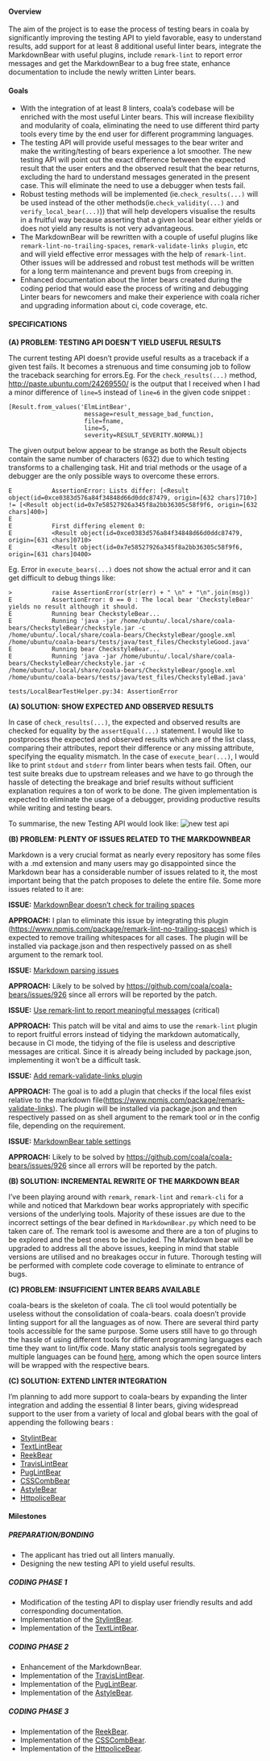 #### Overview
The aim of the project is to ease the process of testing bears in coala by
significantly improving the testing API to yield favorable, easy to understand
results, add support for at least 8 additional useful linter bears, integrate
the MarkdownBear with useful plugins, include `remark-lint` to report error
messages and get the MarkdownBear to a bug free state, enhance documentation
to include the newly written Linter bears.

#### Goals
* With the integration of at least 8 linters, coala’s codebase
  will be enriched with the most useful Linter bears. This will increase
  flexibility and modularity of coala, eliminating the need to use different
  third party tools every time by the end user for different programming
  languages.
* The testing API will provide useful messages to the bear writer and make the
  writing/testing of bears experience a lot smoother. The new testing API will
  point out the exact difference between the expected result that the user
  enters and the observed result that the bear returns, excluding the hard to
  understand messages generated in the present case. This will eliminate the
  need to use a debugger when tests fail.
* Robust testing methods will be implemented (ie.`check_results(...)`
  will be used instead of the other methods(ie.`check_validity(...)` and
  `verify_local_bear(...)`)) that will help developers visualise the results
  in a fruitful way because asserting that a given local bear either yields or
  does not yield any results is not very advantageous.
* The MarkdownBear will be rewritten with a couple of useful plugins like
  `remark-lint-no-trailing-spaces`, `remark-validate-links plugin`, etc and will
  yield effective error messages with the help of `remark-lint`. Other issues
  will be addressed and robust test methods will be written for a long term
  maintenance and prevent bugs from creeping in.
* Enhanced documentation about the linter bears created during the coding period
  that would ease the process of writing  and debugging Linter bears for
  newcomers and make their experience with coala richer and upgrading
  information about ci, code coverage, etc.

#### SPECIFICATIONS

**(A) PROBLEM: TESTING API DOESN’T YIELD USEFUL RESULTS**

The current testing API doesn’t provide useful results as a traceback if a
given test fails. It becomes a strenuous and time consuming job to follow the
traceback searching for errors.Eg. For the `check_results(...)` method,
http://paste.ubuntu.com/24269550/ is the output that I received when I had a
minor difference of `line=5` instead of `line=6` in the given code snippet :
```
[Result.from_values('ElmLintBear',
                     message=result_message_bad_function,
                     file=fname,
                     line=5,
                     severity=RESULT_SEVERITY.NORMAL)]
```
The given output below appear to be strange as both the Result objects contain
the same number of characters (632) due to which testing transforms to a
challenging task. Hit and trial methods or the usage of a debugger are the
only possible ways to overcome these errors.
```
E           AssertionError: Lists differ: [<Result object(id=0xce0383d576a84f34848d66d0ddc87479, origin=[632 chars]710>] != [<Result object(id=0x7e58527926a345f8a2bb36305c58f9f6, origin=[632 chars]400>]
E           
E           First differing element 0:
E           <Result object(id=0xce0383d576a84f34848d66d0ddc87479, origin=[631 chars]0710>
E           <Result object(id=0x7e58527926a345f8a2bb36305c58f9f6, origin=[631 chars]0400>
```
Eg. Error in `execute_bears(...)` does not show the actual error and it can get
difficult to debug things like:
```
>           raise AssertionError(str(err) + " \n" + "\n".join(msg))
E           AssertionError: 0 == 0 : The local bear 'CheckstyleBear' yields no result although it should.
E           Running bear CheckstyleBear...
E           Running 'java -jar /home/ubuntu/.local/share/coala-bears/CheckstyleBear/checkstyle.jar -c /home/ubuntu/.local/share/coala-bears/CheckstyleBear/google.xml /home/ubuntu/coala-bears/tests/java/test_files/CheckstyleGood.java'
E           Running bear CheckstyleBear...
E           Running 'java -jar /home/ubuntu/.local/share/coala-bears/CheckstyleBear/checkstyle.jar -c /home/ubuntu/.local/share/coala-bears/CheckstyleBear/google.xml /home/ubuntu/coala-bears/tests/java/test_files/CheckstyleBad.java'

tests/LocalBearTestHelper.py:34: AssertionError
```

**(A) SOLUTION: SHOW EXPECTED AND OBSERVED RESULTS**

In case of `check_results(...)`, the expected and observed results are checked
for equality by the `assertEqual(...)` statement. I would like to postprocess
the expected and observed results which are of the list class, comparing their
attributes, report their difference or any missing attribute, specifying the
equality mismatch.
In the case of `execute_bear(...)`, I would like to print `stdout` and `stderr`
from linter bears when tests fail. Often, our test suite breaks due to upstream
releases and we have to go through the hassle of detecting the breakage and
brief results without sufficient explanation requires a ton of work to be done.
The given implementation is expected to eliminate the usage of a debugger,
providing productive results while writing and testing bears.

To summarise, the new Testing API would look like:
![new test api](https://cloud.githubusercontent.com/assets/14862976/26557881/4103628c-44c2-11e7-9a06-68591d000aa0.jpg)

**(B) PROBLEM: PLENTY OF ISSUES RELATED TO THE MARKDOWNBEAR**

Markdown is a very crucial format as nearly every repository has some files
with a .md extension and many users may go disappointed since the Markdown
bear has a considerable number of issues related to it, the most important
being that the patch proposes to delete the entire file. Some more issues
related to it are:

**ISSUE:** [MarkdownBear doesn’t check for trailing spaces](https://github.com/coala/coala-bears/issues/1179)

**APPROACH:** I plan to eliminate this issue by integrating this plugin
(https://www.npmjs.com/package/remark-lint-no-trailing-spaces) which is
expected to remove trailing whitespaces for all cases. The plugin will be
installed via package.json and then respectively passed on as shell argument
to the remark tool.

**ISSUE:** [Markdown parsing issues](https://github.com/coala/coala-bears/issues/940)

**APPROACH:** Likely to be solved by https://github.com/coala/coala-bears/issues/926
since all errors will be reported by the patch.

**ISSUE:** [Use remark-lint to report meaningful messages](https://github.com/coala/coala-bears/issues/926) (critical)

**APPROACH:** This patch will be vital and aims to use the `remark-lint` plugin
to report fruitful errors instead of tidying the markdown automatically, because
in CI mode, the tidying of the file is useless and descriptive messages are
critical. Since it is already being included by package.json, implementing
it won’t be a difficult task.

**ISSUE:** [Add remark-validate-links plugin](https://github.com/coala/coala-bears/issues/924)

**APPROACH:** The goal is to add a plugin that checks if the local files exist
relative to the markdown
file(https://www.npmjs.com/package/remark-validate-links). The plugin will be
installed via package.json and then respectively passed on as shell argument
to the remark tool or in the config file, depending on the requirement.

**ISSUE:** [MarkdownBear table settings](https://github.com/coala/coala-bears/issues/1008)

**APPROACH:** Likely to be solved by https://github.com/coala/coala-bears/issues/926
since all errors will be reported by the patch.

**(B) SOLUTION: INCREMENTAL REWRITE OF THE MARKDOWN BEAR**

I’ve been playing around with `remark`, `remark-lint` and `remark-cli` for a while
and noticed that Markdown bear works appropriately with specific versions of
the underlying tools. Majority of these issues are due to the incorrect
settings of the bear defined in `MarkdownBear.py` which need to be taken care of.
The remark tool is awesome and there are a ton of plugins to be explored and
the best ones to be included. The Markdown bear will be upgraded to address all
the above issues, keeping in mind that stable versions are utilised and no
breakages occur in future. Thorough testing will be performed with complete
code coverage to eliminate to entrance of bugs.

**(C) PROBLEM: INSUFFICIENT LINTER BEARS AVAILABLE**

coala-bears is the skeleton of coala. The cli tool would potentially be
useless without the consolidation of coala-bears. coala doesn’t provide
linting support for all the languages as of now. There are several third
party tools accessible for the same purpose. Some users still have to go
through the hassle of using different tools for different programming languages
each time they want to lint/fix code. Many static analysis tools segregated by
multiple languages can be found [here](https://github.com/mre/awesome-static-analysis),
among which the open source linters will be wrapped with the respective bears.

**(C) SOLUTION: EXTEND LINTER INTEGRATION**

I’m planning to add more support to coala-bears by expanding the linter
integration and adding the essential 8 linter bears, giving widespread support
to the user from a variety of local and global bears with the goal of appending
the following bears :
* [StylintBear](https://github.com/coala/coala-bears/issues/754)
* [TextLintBear](https://github.com/coala/coala-bears/issues/1576)                                      
* [ReekBear](https://github.com/coala/coala-bears/issues/439)               
* [TravisLintBear](https://github.com/coala/coala-bears/issues/294)               
* [PugLintBear](https://github.com/coala/coala-bears/issues/290)              
* [CSSCombBear](https://github.com/coala/coala-bears/issues/634)               
* [AstyleBear](https://github.com/coala/coala-bears/issues/388)                  
* [HttpoliceBear](https://github.com/coala/coala-bears/issues/596)

#### Milestones

##### PREPARATION/BONDING

* The applicant has tried out all linters manually.
* Designing the new testing API to yield useful results.

##### CODING PHASE 1

* Modification of the testing API to display user friendly results and add
  corresponding documentation.
* Implementation of the [StylintBear](https://github.com/coala/coala-bears/issues/754).
* Implementation of the [TextLintBear](https://github.com/coala/coala-bears/issues/1576).

##### CODING PHASE 2

* Enhancement of the MarkdownBear.
* Implementation of the [TravisLintBear](https://github.com/coala/coala-bears/issues/294).
* Implementation of the [PugLintBear](https://github.com/coala/coala-bears/issues/290).
* Implementation of the [AstyleBear](https://github.com/coala/coala-bears/issues/388).

##### CODING PHASE 3

* Implementation of the [ReekBear](https://github.com/coala/coala-bears/issues/439).
* Implementation of the [CSSCombBear](https://github.com/coala/coala-bears/issues/634).
* Implementation of the [HttpoliceBear](https://github.com/coala/coala-bears/issues/596).
